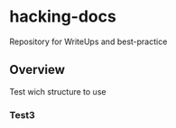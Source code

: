 # hacking-docs
Repository for WriteUps and best-practice

## Overview

Test wich structure to use


### Test3
